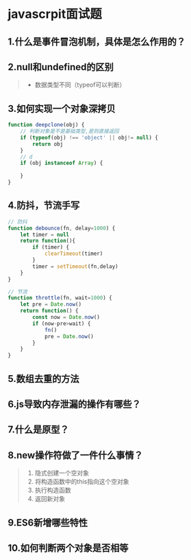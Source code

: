 # javascrpit面试题

## 1.什么是事件冒泡机制，具体是怎么作用的？

## 2.null和undefined的区别

> - 数据类型不同（typeof可以判断）

## 3.如何实现一个对象深拷贝

```javascript
function deepclone(obj) {
    // 判断对象是不是基础类型,是则直接返回
    if (typeof(obj) !== 'object' || obj!= null) {
        return obj
    }
    // d
    if (obj instanceof Array) {
        
    }
}
```

## 4.防抖，节流手写

```javascript
// 防抖
function debounce(fn, delay=1000) {
    let timer = null
    return function(){
		if (timer) {
         	clearTimeout(timer)
        }
        timer = setTimeout(fn,delay)
    }
}

// 节流
function throttle(fn, wait=1000) {
    let pre = Date.now()
    return function() {
        const now = Date.now()
        if (now-pre>wait) {
            fn()
            pre = Date.now()
        }
    }
}
```



## 5.数组去重的方法

## 6.js导致内存泄漏的操作有哪些？

## 7.什么是原型？

## 8.new操作符做了一件什么事情？

> 1. 隐式创建一个空对象
> 2. 将构造函数中的this指向这个空对象
> 3. 执行构造函数
> 4. 返回新对象

## 9.ES6新增哪些特性

## 10.如何判断两个对象是否相等

